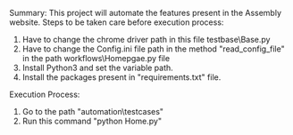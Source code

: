 Summary: This project will automate the features present in the Assembly website.
Steps to be taken care before execution process:
1. Have to change the chrome driver path in this file testbase\Base.py
2. Have to change the Config.ini file path in the method "read_config_file" in the path workflows\Homepgae.py file
3. Install Python3 and set the variable path.
4. Install the packages present in "requirements.txt" file.

Execution Process:
1. Go to the path "automation\testcases"
2. Run this command "python Home.py"
